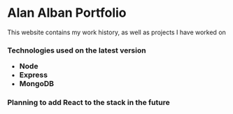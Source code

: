 <h1> Alan Alban Portfolio </h1>
<p> This website contains my work history, as well as projects I have worked on </p>
<h3> Technologies used on the latest version </p>
<ul>
<li> Node </li>
<li> Express </li>
<li> MongoDB </li>
</ul>
<h3> Planning to add React to the stack in the future </h3>

